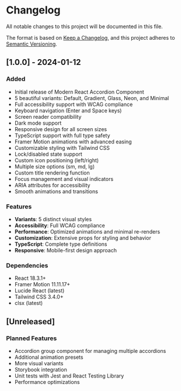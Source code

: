 # Changelog

All notable changes to this project will be documented in this file.

The format is based on [Keep a Changelog](https://keepachangelog.com/en/1.0.0/),
and this project adheres to [Semantic Versioning](https://semver.org/spec/v2.0.0.html).

## [1.0.0] - 2024-01-12

### Added

- Initial release of Modern React Accordion Component
- 5 beautiful variants: Default, Gradient, Glass, Neon, and Minimal
- Full accessibility support with WCAG compliance
- Keyboard navigation (Enter and Space keys)
- Screen reader compatibility
- Dark mode support
- Responsive design for all screen sizes
- TypeScript support with full type safety
- Framer Motion animations with advanced easing
- Customizable styling with Tailwind CSS
- Lock/disabled state support
- Custom icon positioning (left/right)
- Multiple size options (sm, md, lg)
- Custom title rendering function
- Focus management and visual indicators
- ARIA attributes for accessibility
- Smooth animations and transitions

### Features

- **Variants**: 5 distinct visual styles
- **Accessibility**: Full WCAG compliance
- **Performance**: Optimized animations and minimal re-renders
- **Customization**: Extensive props for styling and behavior
- **TypeScript**: Complete type definitions
- **Responsive**: Mobile-first design approach

### Dependencies

- React 18.3.1+
- Framer Motion 11.11.17+
- Lucide React (latest)
- Tailwind CSS 3.4.0+
- clsx (latest)

## [Unreleased]

### Planned Features

- Accordion group component for managing multiple accordions
- Additional animation presets
- More visual variants
- Storybook integration
- Unit tests with Jest and React Testing Library
- Performance optimizations
